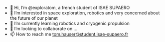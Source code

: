 - 👋 Hi, I’m @exploratom, a french student of ISAE SUPAERO
- 👀 I’m interested in space exploration, robotics and very concerned about the future of our planet
- 🌱 I’m currently learning robotics and cryogenic propulsion
- 💞️ I’m looking to collaborate on ...
- 📫 How to reach me tom.hauser@student.isae-supaero.fr

<!---
exploratom/exploratom is a ✨ special ✨ repository because its `README.md` (this file) appears on your GitHub profile.
You can click the Preview link to take a look at your changes.
--->

